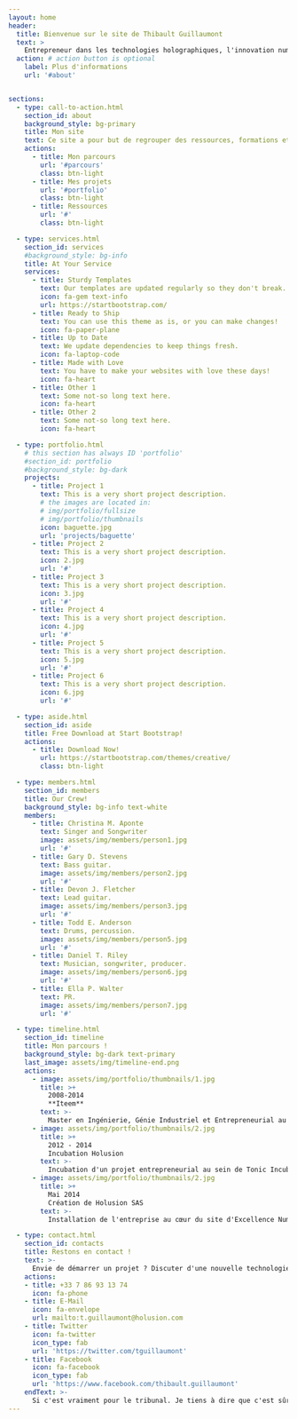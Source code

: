```yaml
---
layout: home
header:
  title: Bienvenue sur le site de Thibault Guillaumont
  text: >
    Entrepreneur dans les technologies holographiques, l'innovation numérique, le DIY
  action: # action button is optional
    label: Plus d'informations
    url: '#about'


sections:
  - type: call-to-action.html
    section_id: about
    background_style: bg-primary
    title: Mon site
    text: Ce site a pour but de regrouper des ressources, formations et informations personnelles sur mon parcours.
    actions:
      - title: Mon parcours
        url: '#parcours'
        class: btn-light
      - title: Mes projets
        url: '#portfolio'
        class: btn-light
      - title: Ressources
        url: '#'
        class: btn-light        

  - type: services.html
    section_id: services
    #background_style: bg-info
    title: At Your Service
    services:
      - title: Sturdy Templates
        text: Our templates are updated regularly so they don't break.
        icon: fa-gem text-info
        url: https://startbootstrap.com/
      - title: Ready to Ship
        text: You can use this theme as is, or you can make changes!
        icon: fa-paper-plane
      - title: Up to Date
        text: We update dependencies to keep things fresh.
        icon: fa-laptop-code
      - title: Made with Love
        text: You have to make your websites with love these days!
        icon: fa-heart
      - title: Other 1
        text: Some not-so long text here.
        icon: fa-heart
      - title: Other 2
        text: Some not-so long text here.
        icon: fa-heart

  - type: portfolio.html
    # this section has always ID 'portfolio'
    #section_id: portfolio
    #background_style: bg-dark
    projects:
      - title: Project 1
        text: This is a very short project description.
        # the images are located in:
        # img/portfolio/fullsize
        # img/portfolio/thumbnails
        icon: baguette.jpg
        url: 'projects/baguette'
      - title: Project 2
        text: This is a very short project description.
        icon: 2.jpg
        url: '#'
      - title: Project 3
        text: This is a very short project description.
        icon: 3.jpg
        url: '#'
      - title: Project 4
        text: This is a very short project description.
        icon: 4.jpg
        url: '#'
      - title: Project 5
        text: This is a very short project description.
        icon: 5.jpg
        url: '#'
      - title: Project 6
        text: This is a very short project description.
        icon: 6.jpg
        url: '#'

  - type: aside.html
    section_id: aside
    title: Free Download at Start Bootstrap!
    actions:
      - title: Download Now!
        url: https://startbootstrap.com/themes/creative/
        class: btn-light

  - type: members.html
    section_id: members
    title: Our Crew!
    background_style: bg-info text-white
    members:
      - title: Christina M. Aponte
        text: Singer and Songwriter
        image: assets/img/members/person1.jpg
        url: '#'
      - title: Gary D. Stevens
        text: Bass guitar.
        image: assets/img/members/person2.jpg
        url: '#'
      - title: Devon J. Fletcher
        text: Lead guitar.
        image: assets/img/members/person3.jpg
        url: '#'
      - title: Todd E. Anderson
        text: Drums, percussion.
        image: assets/img/members/person5.jpg
        url: '#'
      - title: Daniel T. Riley
        text: Musician, songwriter, producer.
        image: assets/img/members/person6.jpg
        url: '#'
      - title: Ella P. Walter
        text: PR.
        image: assets/img/members/person7.jpg
        url: '#'

  - type: timeline.html
    section_id: timeline
    title: Mon parcours !
    background_style: bg-dark text-primary
    last_image: assets/img/timeline-end.png
    actions:
      - image: assets/img/portfolio/thumbnails/1.jpg
        title: >+
          2008-2014
          **Iteem**
        text: >-
          Master en Ingénierie, Génie Industriel et Entrepreneurial au sein de l'Ecole Centrale de Lille et de Skema Business School
      - image: assets/img/portfolio/thumbnails/2.jpg
        title: >+
          2012 - 2014
          Incubation Holusion
        text: >-
          Incubation d'un projet entrepreneurial au sein de Tonic Incubation
      - image: assets/img/portfolio/thumbnails/2.jpg
        title: >+
          Mai 2014
          Création de Holusion SAS
        text: >-
          Installation de l'entreprise au cœur du site d'Excellence Numérique de la Plaine Images à Tourcoing        

  - type: contact.html
    section_id: contacts
    title: Restons en contact !
    text: >-
      Envie de démarrer un projet ? Discuter d'une nouvelle technologie ? M'assigner devant un tribunal ?
    actions:
    - title: +33 7 86 93 13 74
      icon: fa-phone
    - title: E-Mail
      icon: fa-envelope
      url: mailto:t.guillaumont@holusion.com
    - title: Twitter
      icon: fa-twitter
      icon_type: fab
      url: 'https://twitter.com/tguillaumont'
    - title: Facebook
      icon: fa-facebook
      icon_type: fab
      url: 'https://www.facebook.com/thibault.guillaumont'
    endText: >-
      Si c'est vraiment pour le tribunal. Je tiens à dire que c'est sûrement mon jumeau maléfique que vous cherchez en vrai.
---
```

